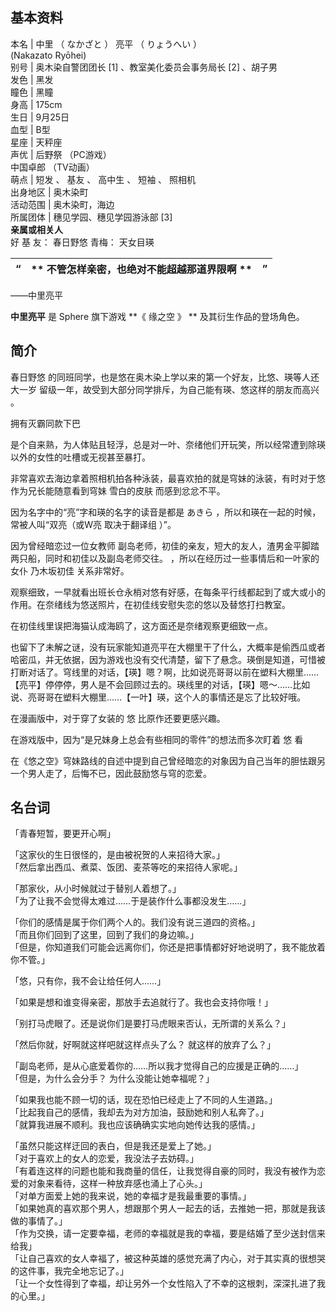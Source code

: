 **基本资料**  
---  
本名  |  中里  （  なかざと  ）  亮平  （  りょうへい  ）    
(Nakazato Ryōhei)  
别号  |  奥木染自警团团长  [1]  、教室美化委员会事务局长  [2]  、胡子男   
发色  |  黑发   
瞳色  |  黑瞳   
身高  |  175cm   
生日  |  9月25日   
血型  |  B型   
星座  |  天秤座   
声优  |  后野祭  （PC游戏）   
中国卓郎  （TV动画）  
萌点  |  短发  、  基友  、  高中生  、  短袖  、  照相机   
出身地区  |  奥木染町   
活动范围  |  奥木染町，海边   
所属团体  |  穗见学园、穗见学园游泳部  [3]   
**亲属或相关人**  
好  基  友：  春日野悠  青梅：  天女目瑛  
  
“  |  ** 不管怎样亲密，也绝对不能超越那道界限啊  ** |  ”   
---|---|---  
——中里亮平  
  
**中里亮平** 是  Sphere  旗下游戏 **《 缘之空  》 ** 及其衍生作品的登场角色。

##  简介

春日野悠  的同班同学，也是悠在奥木染上学以来的第一个好友，比悠、瑛等人还大一岁  留级一年，故受到大部分同学排斥，为自己能有瑛、悠这样的朋友而高兴  。

拥有灭霸同款下巴

是个自来熟，为人体贴且轻浮，总是对一叶、奈绪他们开玩笑，所以经常遭到除瑛以外的女性的吐槽或无视甚至暴打。

非常喜欢去海边拿着照相机拍各种泳装，最喜欢拍的就是穹妹的泳装，有时对于悠作为兄长能随意看到穹妹  雪白的皮肤  而感到忿忿不平。

因为名字中的“亮”字和瑛的名字的读音是都是  あきら  ，所以和瑛在一起的时候，常被人叫“双亮（或W亮  取决于翻译组  ）”。

因为曾经暗恋过一位女教师  副岛老师，初佳的亲友，短大的友人，渣男金平脚踏两只船，同时和初佳以及副岛老师交往。  ，所以在经历过一些事情后和一叶家的女仆
乃木坂初佳  关系非常好。

观察细致，一早就看出班长仓永梢对悠有好感，在每条平行线都起到了或大或小的作用。在奈绪线为悠送照片，在初佳线安慰失恋的悠以及替悠打扫教室。

在初佳线里误把海猫认成海鸥了，这方面还是奈绪观察更细致一点。

也留下了未解之谜，没有玩家能知道亮平在大棚里干了什么，大概率是偷西瓜或者哈密瓜，并无依据，因为游戏也没有交代清楚，留下了悬念。瑛倒是知道，可惜被打断对话了。穹线里的对话，【瑛】嗯？啊，比如说亮哥哥以前在塑料大棚里……【亮平】停停停，男人是不会回顾过去的。瑛线里的对话，【瑛】嗯～……比如说、亮哥哥在塑料大棚里……【一叶】瑛，这个人的事情还是忘了比较好哦。

在漫画版中，对于穿了女装的  悠  比原作还要更感兴趣。

在游戏版中，因为“是兄妹身上总会有些相同的零件”的想法而多次盯着  悠  看

在《悠之空》穹妹路线的自述中提到自己曾经暗恋的对象因为自己当年的胆怯跟另一个男人走了，后悔不已，因此鼓励悠与穹的恋爱。

##  名台词

「青春短暂，要更开心啊」

「这家伙的生日很怪的，是由被祝贺的人来招待大家。」  
「然后拿出西瓜、煮菜、饭团、麦茶等吃的来招待人家呢。」

「那家伙，从小时候就过于替别人着想了。」  
「为了让我不会觉得太难过……于是装作什么事都没发生……」

「你们的感情是属于你们两个人的。我们没有说三道四的资格。」  
「而且你们回到了这里，回到了我们的身边嘛。」  
「但是，你知道我们可能会远离你们，你还是把事情都好好地说明了，我不能放着你不管。」

「悠，只有你，我不会让给任何人……」

「如果是想和谁变得亲密，那放手去追就行了。我也会支持你哦！」

「别打马虎眼了。还是说你们是要打马虎眼来否认，无所谓的关系么？」

「然后你就，好啊就这样吧就这样点头了么？ 就这样的放弃了么？」

「副岛老师，是从心底爱着你的……所以我才觉得自己的应援是正确的……」  
「但是，为什么会分手？ 为什么没能让她幸福呢？」

「如果我也能不顾一切的话，现在恐怕已经走上了不同的人生道路。」  
「比起我自己的感情，我却去为对方加油，鼓励她和别人私奔了。」  
「就算我进展不顺利。我也应该确确实实地向她传达我的感情。」

「虽然只能这样迂回的表白，但是我还是爱上了她。」  
「对于喜欢上的女人的恋爱，我没法子去妨碍。」  
「有着连这样的问题也能和我商量的信任，让我觉得自豪的同时，我没有被作为恋爱的对象来看待，这样一种放弃感也涌上了心头。」  
「对单方面爱上她的我来说，她的幸福才是我最重要的事情。」  
「如果她真的喜欢那个男人，想跟那个男人一起去的话，去推她一把，那就是我该做的事情了。」  
「作为交换，请一定要幸福，老师的幸福就是我的幸福，要是结婚了至少送封信来给我」  
「让自己喜欢的女人幸福了，被这种英雄的感觉充满了内心，对于其实真的很想哭的这件事，我完全地忘记了。」  
「让一个女性得到了幸福，却让另外一个女性陷入了不幸的这根刺，深深扎进了我的心里。」